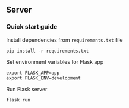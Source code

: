 ## Server

### Quick start guide

Install dependencies from `requirements.txt` file

```
pip install -r requirements.txt
```

Set environment variables for Flask app

```
export FLASK_APP=app
export FLASK_ENV=development
```

Run Flask server

```
flask run
```
